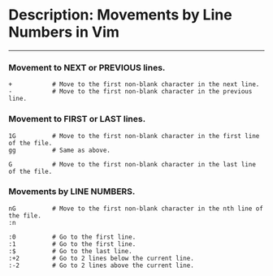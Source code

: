 # Description: Movements by Line Numbers in Vim
-----------------------------------------------

### Movement to NEXT or PREVIOUS lines.
```
+           # Move to the first non-blank character in the next line.
-           # Move to the first non-blank character in the previous line.
```

### Movement to FIRST or LAST lines.
```
1G          # Move to the first non-blank character in the first line of the file.
gg          # Same as above.

G           # Move to the first non-blank character in the last line of the file.
```

### Movements by LINE NUMBERS.
```
nG          # Move to the first non-blank character in the nth line of the file.
:n

:0          # Go to the first line.
:1          # Go to the first line.
:$          # Go to the last line.
:+2         # Go to 2 lines below the current line.
:-2         # Go to 2 lines above the current line.
```
